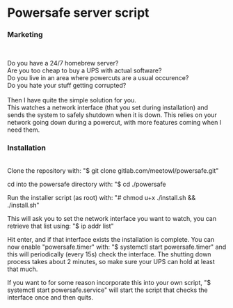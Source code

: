 <h1> Powersafe server script </h1>
<h3>Marketing</h3><br>

<p>
Do you have a 24/7 homebrew server?<br>
Are you too cheap to buy a UPS with actual software?<br>
Do you live in an area where powercuts are a usual occurence?<br>
Do you hate your stuff getting corrupted?<br>
<br>
Then I have quite the simple solution for you. <br>
This watches a network interface (that you set during installation) and <br>
sends the system to safely shutdown when it is down. This relies on your <br>
network going down during a powercut, with more features coming when I  <br>
need them.<br>
</p>

<h3>Installation</h3><br>
Clone the repository with: 
"$ git clone gitlab.com/meetowl/powersafe.git"

cd into the powersafe directory with:
"$ cd ./powersafe

Run the installer script (as root) with:
"# chmod u+x ./install.sh && ./install.sh"

This will ask you to set the network interface you want to watch, you can 
retrieve that list using:
"$ ip addr list"

Hit enter, and if that interface exists the installation is complete.
You can now enable "powersafe.timer" with:
"$ systemctl start powersafe.timer"
and this will periodically (every 15s) check the interface. 
The shutting down process takes about 2 minutes, so make sure your UPS can hold
at least that much.

If you want to for some reason incorporate this into your own script, 
"$ systemctl start powersafe.service" 
will start the script that checks the interface once and then quits.


